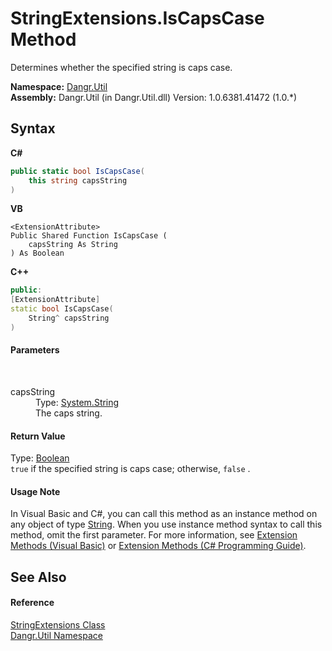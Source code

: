 # StringExtensions.IsCapsCase Method 
 

Determines whether the specified string is caps case.

**Namespace:**&nbsp;<a href="N_Dangr_Util">Dangr.Util</a><br />**Assembly:**&nbsp;Dangr.Util (in Dangr.Util.dll) Version: 1.0.6381.41472 (1.0.*)

## Syntax

**C#**<br />
``` C#
public static bool IsCapsCase(
	this string capsString
)
```

**VB**<br />
``` VB
<ExtensionAttribute>
Public Shared Function IsCapsCase ( 
	capsString As String
) As Boolean
```

**C++**<br />
``` C++
public:
[ExtensionAttribute]
static bool IsCapsCase(
	String^ capsString
)
```


#### Parameters
&nbsp;<dl><dt>capsString</dt><dd>Type: <a href="http://msdn2.microsoft.com/en-us/library/s1wwdcbf" target="_blank">System.String</a><br />The caps string.</dd></dl>

#### Return Value
Type: <a href="http://msdn2.microsoft.com/en-us/library/a28wyd50" target="_blank">Boolean</a><br />`true` if the specified string is caps case; otherwise, `false` .

#### Usage Note
In Visual Basic and C#, you can call this method as an instance method on any object of type <a href="http://msdn2.microsoft.com/en-us/library/s1wwdcbf" target="_blank">String</a>. When you use instance method syntax to call this method, omit the first parameter. For more information, see <a href="http://msdn.microsoft.com/en-us/library/bb384936.aspx">Extension Methods (Visual Basic)</a> or <a href="http://msdn.microsoft.com/en-us/library/bb383977.aspx">Extension Methods (C# Programming Guide)</a>.

## See Also


#### Reference
<a href="T_Dangr_Util_StringExtensions">StringExtensions Class</a><br /><a href="N_Dangr_Util">Dangr.Util Namespace</a><br />